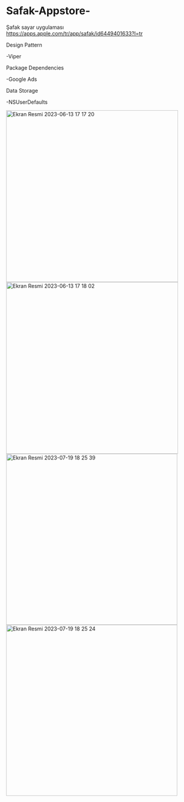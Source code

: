 # Safak-Appstore-
Şafak sayar uygulaması
https://apps.apple.com/tr/app/safak/id6449401633?l=tr

Design Pattern

-Viper

Package Dependencies

-Google Ads

Data Storage

-NSUserDefaults

<img width="466" alt="Ekran Resmi 2023-06-13 17 17 20" src="https://github.com/necipfazilgocer/Safak-Appstore-/assets/114177524/bfc4e88c-06c3-4330-8367-df683a034c27">
<img width="466" alt="Ekran Resmi 2023-06-13 17 18 02" src="https://github.com/necipfazilgocer/Safak-Appstore-/assets/114177524/14780bad-1073-465f-b2ab-83a4434cb682">
<img width="464" alt="Ekran Resmi 2023-07-19 18 25 39" src="https://github.com/necipfazilgocer/Safak-Appstore-/assets/114177524/5555c3f0-f339-49f1-9eeb-bb0fe06e7cfa">
<img width="464" alt="Ekran Resmi 2023-07-19 18 25 24" src="https://github.com/necipfazilgocer/Safak-Appstore-/assets/114177524/c0a57ebb-017f-4616-82ad-8147d7d32219">

